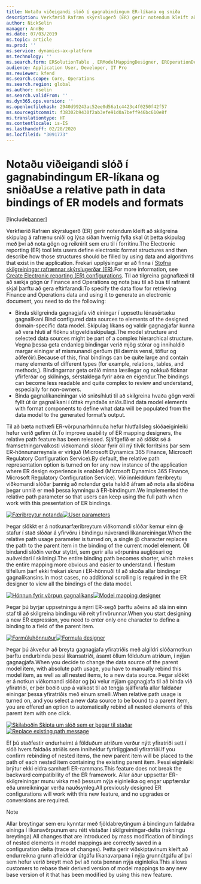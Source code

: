 ```yaml
---
title: Notaðu viðeigandi slóð í gagnabindingum ER-líkana og sniða
description: Verkfærið Rafræn skýrslugerð (ER) gerir notendum kleift að skilgreina skipulag á rafrænu sniði og lýsa síðan hvernig fylla skal út þetta skipulag með því að nota gögn og reiknirit sem eru til í forritinu.
author: NickSelin
manager: AnnBe
ms.date: 07/03/2019
ms.topic: article
ms.prod: ''
ms.service: dynamics-ax-platform
ms.technology: ''
ms.search.form: ERSolutionTable , ERModelMappingDesigner, EROperationDesigner, ERExpressionDesignerFormula
audience: Application User, Developer, IT Pro
ms.reviewer: kfend
ms.search.scope: Core, Operations
ms.search.region: global
ms.author: nselin
ms.search.validFrom: ''
ms.dyn365.ops.version: ''
ms.openlocfilehash: 2940d99243ac52ee0d56a1c4423c4f0250f42f57
ms.sourcegitcommit: f38302b9430f2ab3efe91d0a7beff946bc610e8f
ms.translationtype: HT
ms.contentlocale: is-IS
ms.lasthandoff: 02/28/2020
ms.locfileid: "3091773"
---
```

# <a name="use-a-relative-path-in-data-bindings-of-er-models-and-formats"></a><span data-ttu-id="6d4f3-103">Notaðu viðeigandi slóð í gagnabindingum ER-líkana og sniða</span><span class="sxs-lookup"><span data-stu-id="6d4f3-103">Use a relative path in data bindings of ER models and formats</span></span>

[!include[banner](../includes/banner.md)]

<span data-ttu-id="6d4f3-104">Verkfærið Rafræn skýrslugerð (ER) gerir notendum kleift að skilgreina skipulag á rafrænu sniði og lýsa síðan hvernig fylla skal út þetta skipulag með því að nota gögn og reiknirit sem eru til í forritinu.</span><span class="sxs-lookup"><span data-stu-id="6d4f3-104">The Electronic reporting (ER) tool lets users define electronic format structures and then describe how those structures should be filled by using data and algorithms that exist in the application.</span></span> <span data-ttu-id="6d4f3-105">Frekari upplýsingar er að finna í [Stofna skilgreiningar rafrænnar skýrslugerðar (ER)](electronic-reporting-configuration.md).</span><span class="sxs-lookup"><span data-stu-id="6d4f3-105">For more information, see [Create Electronic reporting (ER) configurations](electronic-reporting-configuration.md).</span></span> <span data-ttu-id="6d4f3-106">Til að tilgreina gagnaflæði til að sækja gögn úr Finance and Operations og nota þau til að búa til rafrænt skjal þarftu að gera eftirfarandi:</span><span class="sxs-lookup"><span data-stu-id="6d4f3-106">To specify the data flow for retrieving Finance and Operations data and using it to generate  an electronic document, you need to do the following:</span></span>

- <span data-ttu-id="6d4f3-107">Binda skilgreinda gagnagjafa við einingar í uppsettu lénasértæku gagnalíkani.</span><span class="sxs-lookup"><span data-stu-id="6d4f3-107">Bind configured data sources to elements of the designed domain-specific data model.</span></span> <span data-ttu-id="6d4f3-108">Skipulag líkans og valdir gagnagjafar kunna að vera hluti af flóknu stigveldisskipulagi.</span><span class="sxs-lookup"><span data-stu-id="6d4f3-108">The model structure and selected data sources might be part of a complex hierarchical structure.</span></span> <span data-ttu-id="6d4f3-109">Vegna þessa geta endanleg bindingar verið mjög stórar og innihaldið margar einingar af mismunandi gerðum (til dæmis vensl, töflur og aðferðir).</span><span class="sxs-lookup"><span data-stu-id="6d4f3-109">Because of this, final bindings can be quite large and contain many elements of different types (for example, relations, tables, and methods,).</span></span> <span data-ttu-id="6d4f3-110">Bindingarnar geta orðið minna læsilegar og nokkuð flóknar yfirferðar og skilnings, sérstaklega fyrir aðra en eigendur.</span><span class="sxs-lookup"><span data-stu-id="6d4f3-110">The bindings can become less readable and quite complex to review and understand, especially for non-owners.</span></span> 
- <span data-ttu-id="6d4f3-111">Binda gagnalíkaneiningar við sniðsíhluti til að skilgreina hvaða gögn verði fyllt út úr gagnalíkani í úttak myndaðs sniðs.</span><span class="sxs-lookup"><span data-stu-id="6d4f3-111">Bind data model elements with format components to define what data will be populated from the data model to the generated format’s output.</span></span>

<span data-ttu-id="6d4f3-112">Til að bæta nothæfi ER-vörpunarhönnuða hefur hlutfallsleg slóðaeiginleiki hefur verið gefinn út.</span><span class="sxs-lookup"><span data-stu-id="6d4f3-112">To improve usability of ER mapping designers, the relative path feature has been released.</span></span> <span data-ttu-id="6d4f3-113">Sjálfgefið er að slökkt sé á framsetningarvalkosti viðkomandi slóðar fyrir öll ný tilvik forritsins þar sem ER-hönnunarreynsla er virkjuð (Microsoft Dynamics 365 Finance, Microsoft Regulatory Configuration Service).</span><span class="sxs-lookup"><span data-stu-id="6d4f3-113">By default, the relative path representation option is turned on for any new instance of the application where ER design experience is enabled (Microsoft Dynamics 365 Finance, Microsoft Regulatory Configuration Service).</span></span> <span data-ttu-id="6d4f3-114">Við innleiddum færibreytu viðkomandi slóðar þannig að notendur geta haldið áfram að nota alla slóðina þegar unnið er með þessa kynningu á ER-bindingum.</span><span class="sxs-lookup"><span data-stu-id="6d4f3-114">We implemented the relative path parameter so that users can keep using the full path when work with this presentation of ER bindings.</span></span>

<span data-ttu-id="6d4f3-115">[![Færibreytur notanda](./media/relative-path-01.png)](./media/relative-path-01.png)</span><span class="sxs-lookup"><span data-stu-id="6d4f3-115">[![User parameters](./media/relative-path-01.png)](./media/relative-path-01.png)</span></span>

 
<span data-ttu-id="6d4f3-116">Þegar slökkt er á notkunarfæribreytum viðkomandi slóðar kemur einn @ stafur í stað slóðar á yfirvöru í bindingu núverandi líkanareiningar.</span><span class="sxs-lookup"><span data-stu-id="6d4f3-116">When the relative path usage parameter is turned on, a single @ character replaces the path to the parent item in the binding of the current model element.</span></span> <span data-ttu-id="6d4f3-117">Öll bindandi slóðin verður styttri, sem gerir alla vörpunina augljósari og auðveldari í skilningi.</span><span class="sxs-lookup"><span data-stu-id="6d4f3-117">The entire binding path becomes shorter, which makes the entire mapping more obvious and easier to understand.</span></span> <span data-ttu-id="6d4f3-118">Í flestum tilfellum þarf ekki frekari skrun í ER-hönnuði til að skoða allar bindingar gagnalíkansins.</span><span class="sxs-lookup"><span data-stu-id="6d4f3-118">In most cases, no additional scrolling is required in the ER designer to view all the bindings of the data model.</span></span>

<span data-ttu-id="6d4f3-119">[![Hönnun fyrir vörpun gagnalíkans](./media/relative-path-02.png)](./media/relative-path-02.png)</span><span class="sxs-lookup"><span data-stu-id="6d4f3-119">[![Model mapping designer](./media/relative-path-02.png)](./media/relative-path-02.png)</span></span>
 
<span data-ttu-id="6d4f3-120">Þegar þú byrjar uppsetningu á nýrri ER-segð þarftu aðeins að slá inn einn staf til að skilgreina bindingu við reit yfirvörunnar.</span><span class="sxs-lookup"><span data-stu-id="6d4f3-120">When you start designing a new ER expression, you need to enter only one character to define a binding to a field of the parent item.</span></span>

<span data-ttu-id="6d4f3-121">[![Formúluhönnuður](./media/relative-path-03.png)](./media/relative-path-03.png)</span><span class="sxs-lookup"><span data-stu-id="6d4f3-121">[![Formula designer](./media/relative-path-03.png)](./media/relative-path-03.png)</span></span>
 
<span data-ttu-id="6d4f3-122">Þegar þú ákveður að breyta gagnagjafa yfiratriðis með algildri slóðarnotkun þarftu endurbinda þessi líkansatriði, ásamt öllum földuðum atriðum, í nýjan gagnagjafa.</span><span class="sxs-lookup"><span data-stu-id="6d4f3-122">When you decide to change the data source of the parent model item, with absolute path usage, you have to manually rebind this model item, as well as all nested items, to a new data source.</span></span> <span data-ttu-id="6d4f3-123">Þegar slökkt er á notkun viðkomandi slóðar og þú velur nýjam gagnagjafa til að binda við yfiratriði, er þér boðið upp á valkost til að tengja sjálfkrafa allar faldaðar einingar þessa yfiratriðis með einum smelli.</span><span class="sxs-lookup"><span data-stu-id="6d4f3-123">When relative path usage is turned on, and you select a new data source to be bound to a parent item, you are offered an option to automatically rebind all nested elements of this parent item with one click.</span></span>

<span data-ttu-id="6d4f3-124">[![Skilaboðin Skipta um slóð sem er þegar til staðar](./media/relative-path-04.png)](./media/relative-path-04.png)</span><span class="sxs-lookup"><span data-stu-id="6d4f3-124">[![Replace existing path message](./media/relative-path-04.png)](./media/relative-path-04.png)</span></span>
 
<span data-ttu-id="6d4f3-125">Ef þú staðfestir endurheimt á földuðum atriðum verður nýtt yfiratriði sett í slóð hvers faldaðs atriðis sem inniheldur fyrirliggjandi yfiratriði.</span><span class="sxs-lookup"><span data-stu-id="6d4f3-125">If you confirm rebinding of nested items, the new parent item will be placed to the path of each nested item containing the existing parent item.</span></span>
<span data-ttu-id="6d4f3-126">Þessi eiginleiki brýtur ekki eldra samhæfi ER-rammans.</span><span class="sxs-lookup"><span data-stu-id="6d4f3-126">This feature does not break the backward compatibility of the ER framework.</span></span> <span data-ttu-id="6d4f3-127">Allar áður uppsettar ER-skilgreiningar munu virka með þessum nýja eiginleika og engar uppfærslur eða umreikningar verða nauðsynleg.</span><span class="sxs-lookup"><span data-stu-id="6d4f3-127">All previously designed ER configurations will work with this new feature, and no upgrades or conversions are required.</span></span>

> [!NOTE]
> <span data-ttu-id="6d4f3-128">Allar breytingar sem eru kynntar með fjöldabreytingum á bindingum faldaðra eininga í líkanavörpunum eru rétt vistaðar í skilgreiningar-delta (rakningu breytinga).</span><span class="sxs-lookup"><span data-stu-id="6d4f3-128">All changes that are introduced by mass modification of bindings of nested elements in model mappings are correctly saved in a configuration delta (trace of changes).</span></span> <span data-ttu-id="6d4f3-129">Þetta gerir viðskiptavinum kleift að endurreikna grunn afleiddrar útgáfu líkanavarpana í nýja grunnútgáfu af því sem hefur verið breytt með því að nota þennan nýja eiginleika.</span><span class="sxs-lookup"><span data-stu-id="6d4f3-129">This allows customers to rebase their derived version of model mappings to any new base version of it that has been modified by using this new feature.</span></span>
